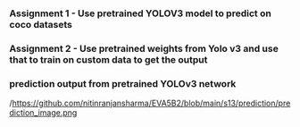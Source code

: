 ### Assignment 1 - Use pretrained YOLOV3 model to predict on coco datasets
### Assignment 2 - Use pretrained weights from Yolo v3 and use that to train on custom data to get the output

### prediction output from pretrained YOLOv3 network
/https://github.com/nitinranjansharma/EVA5B2/blob/main/s13/prediction/prediction_image.png
